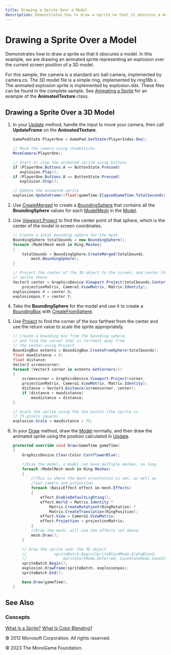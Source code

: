 ```yaml
---
title: Drawing a Sprite Over a Model
description: Demonstrates how to draw a sprite so that it obscures a model. In this example, we are drawing an animated sprite representing an explosion over the current screen position of a 3D model.
---
```


# Drawing a Sprite Over a Model

Demonstrates how to draw a sprite so that it obscures a model. In this example, we are drawing an animated sprite representing an explosion over the current screen position of a 3D model.

For this sample, the camera is a standard arc ball camera, implemented by camera.cs. The 3D model file is a simple ring, implemented by ring16b.x. The animated explosion sprite is implemented by explosion.dds. These files can be found in the complete sample. See [Animating a Sprite](HowTo_Animate_Sprite.md) for an example of the **AnimatedTexture** class.

## Drawing a Sprite Over a 3D Model

1. In your [Update](xref:Microsoft.Xna.Framework.Game.Update) method, handle the input to move your camera, then call **UpdateFrame** on the **AnimatedTexture**.

     ```csharp
     GamePadState PlayerOne = GamePad.GetState(PlayerIndex.One);
    
    // Move the camera using thumbsticks
    MoveCamera(PlayerOne);
    
    // Start or stop the animated sprite using buttons
    if (PlayerOne.Buttons.A == ButtonState.Pressed)
        explosion.Play();
    if (PlayerOne.Buttons.B == ButtonState.Pressed)
        explosion.Stop();
    
    // Update the animated sprite
    explosion.UpdateFrame((float)gameTime.ElapsedGameTime.TotalSeconds);
    ```

2. Use [CreateMerged](xref:Microsoft.Xna.Framework.BoundingSphere.CreateMerged) to create a [BoundingSphere](xref:Microsoft.Xna.Framework.BoundingSphere) that contains all the **BoundingSphere** values for each [ModelMesh](xref:Microsoft.Xna.Framework.Graphics.ModelMesh) in the [Model](xref:Microsoft.Xna.Framework.Graphics.Model).

3. Use [Viewport.Project](xref:Microsoft.Xna.Framework.Graphics.Viewport.Project) to find the center point of that sphere, which is the center of the model in screen coordinates.

    ```csharp
    // Create a total bounding sphere for the mesh
    BoundingSphere totalbounds = new BoundingSphere();
    foreach (ModelMesh mesh in Ring.Meshes)
    {
        totalbounds = BoundingSphere.CreateMerged(totalbounds,
            mesh.BoundingSphere);
    }
    
    // Project the center of the 3D object to the screen, and center the
    // sprite there
    Vector3 center = GraphicsDevice.Viewport.Project(totalbounds.Center,
        projectionMatrix, Camera1.ViewMatrix, Matrix.Identity);
    explosionpos.X = center.X;
    explosionpos.Y = center.Y;
    ```

4. Take the **BoundingSphere** for the model and use it to create a [BoundingBox](xref:Microsoft.Xna.Framework.BoundingBox) with [CreateFromSphere](xref:Microsoft.Xna.Framework.BoundingBox.CreateFromSphere).

5. Use [Project](xref:Microsoft.Xna.Framework.Graphics.Viewport.Project) to find the corner of the box farthest from the center and use the return value to scale the sprite appropriately.

    ```csharp
    // Create a bounding box from the bounding sphere, 
    // and find the corner that is farthest away from 
    // the center using Project
    BoundingBox extents = BoundingBox.CreateFromSphere(totalbounds);
    float maxdistance = 0;
    float distance;
    Vector3 screencorner;
    foreach (Vector3 corner in extents.GetCorners())
    {
        screencorner = GraphicsDevice.Viewport.Project(corner,
        projectionMatrix, Camera1.ViewMatrix, Matrix.Identity);
        distance = Vector3.Distance(screencorner, center);
        if (distance > maxdistance)
            maxdistance = distance;
    }
    
    // Scale the sprite using the two points (the sprite is 
    // 75 pixels square)
    explosion.Scale = maxdistance / 75;
    ```

6. In your [Draw](xref:Microsoft.Xna.Framework.Game.Draw) method, draw the [Model](xref:Microsoft.Xna.Framework.Graphics.Model) normally, and then draw the animated sprite using the position calculated in [Update](xref:Microsoft.Xna.Framework.Game.Update).

    ```csharp
    protected override void Draw(GameTime gameTime)
    {
        GraphicsDevice.Clear(Color.CornflowerBlue);
    
        //Draw the model, a model can have multiple meshes, so loop
        foreach (ModelMesh mesh in Ring.Meshes)
        {
            //This is where the mesh orientation is set, as well as 
            //our camera and projection
            foreach (BasicEffect effect in mesh.Effects)
            {
                effect.EnableDefaultLighting();
                effect.World = Matrix.Identity *
                    Matrix.CreateRotationY(RingRotation) *
                    Matrix.CreateTranslation(RingPosition);
                effect.View = Camera1.ViewMatrix;
                effect.Projection = projectionMatrix;
            }
            //Draw the mesh, will use the effects set above.
            mesh.Draw();
        }
    
        // Draw the sprite over the 3D object
        //            spriteBatch.Begin(SpriteBlendMode.AlphaBlend,
        //                SpriteSortMode.Deferred, SaveStateMode.SaveState);
        spriteBatch.Begin();
        explosion.DrawFrame(spriteBatch, explosionpos);
        spriteBatch.End();
    
        base.Draw(gameTime);
    }
    ```

## See Also

### Concepts

[What Is a Sprite?](./../../whatis/WhatIs_Sprite.md)
[What Is Color Blending?](./../../whatis/WhatIs_ColorBlending.md)

© 2012 Microsoft Corporation. All rights reserved.  

© 2023 The MonoGame Foundation.
